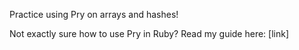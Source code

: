 Practice using Pry on arrays and hashes!

Not exactly sure how to use Pry in Ruby? Read my guide here: [link]
